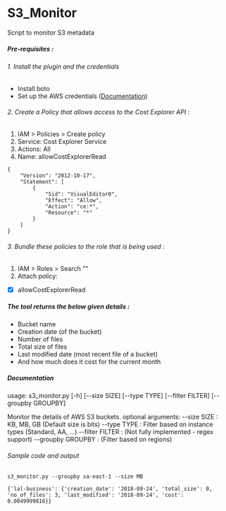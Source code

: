 # S3_Monitor
Script to monitor S3 metadata

##### *Pre-requisites* :
###### 1. Install the plugin and the credentials
* Install boto
* Set up the AWS credentials ([Documentation](https://boto3.amazonaws.com/v1/documentation/api/latest/guide/configuration.html))

###### 2. Create a Policy that allows access to the Cost Explorer API :
 1. IAM > Policies > Create policy
 2.  Service: Cost Explorer Service
 3. Actions: All
 4. Name: allowCostExplorerRead
 
```
{
    "Version": "2012-10-17",
    "Statement": [
        {
            "Sid": "VisualEditor0",
            "Effect": "Allow",
            "Action": "ce:*",
            "Resource": "*"
        }
    ]
} 
```
###### 3. Bundle these policies to the role that is being used :
1. IAM > Roles > Search "<role>"
2. Attach policy:
  - [x] allowCostExplorerRead

##### The tool returns the below given details :
* Bucket name
* Creation date (of the bucket)
* Number of files
* Total size of files
* Last modified date (most recent file of a bucket)
* And how much does it cost for the current month

##### Documentation
usage: s3_monitor.py [-h] [--size SIZE] [--type TYPE] [--filter FILTER] [--groupby GROUPBY]

Monitor the details of AWS S3 buckets.
optional arguments:
  --size SIZE :  KB, MB, GB (Default size is bits)
  --type TYPE : Filter based on instance types (Standard, AA, ...)
  --filter FILTER : (Not fully implemented - regex support)
  --groupby GROUPBY : (Filter based on regions)

###### Sample code and output
``` s3_monitor.py --groupby sa-east-1 --size MB ```
```
{'lal-business': {'creation_date': '2018-09-24', 'total_size': 0, 'no_of_files': 3, 'last_modified': '2018-09-24', 'cost': 0.0049999816}}
```





